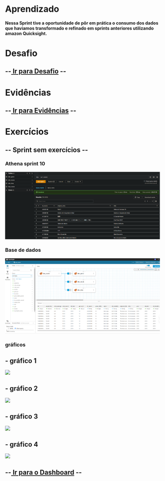 # Aprendizado
#### Nessa Sprint tive a oportunidade de pôr em prática o consumo dos dados que haviamos transformado e refinado em sprints anteriores utilizando amazon Quicksight.

# Desafio
## --[ Ir para Desafio](./Desafio/) --

# Evidências
## --[ Ir para Evidências](./evidencias/) --

# Exercícios
## -- Sprint sem exercícios --

### Athena sprint 10
![](./evidencias/dim_movie.png)

### Base de dados
![](./evidencias/Base%20de%20dados.png)

### gráficos
## - gráfico 1
![](/evidencias/Grafico_Rebel_vs_Vingadores.png)
## - gráfico 2
![](/evidencias/subgenero%20mais%20popular.png)
## - gráfico 3
![](/evidencias/popularidade%20de%20generos%20em%20cada%20epoca.png)
## - gráfico 4
![](/evidencias/media%20de%20votos%20por%20filmes.png)


## --[ Ir para o Dashboard](./Desafio/Etapas/dashboardDesafioFinal.pdf) --


